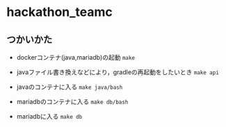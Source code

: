 # hackathon_teamc

## つかいかた
- dockerコンテナ(java,mariadb)の起動
`make`

- javaファイル書き換えなどにより，gradleの再起動をしたいとき
`make api`

- javaのコンテナに入る
`make java/bash`

- mariadbのコンテナに入る
`make db/bash`

- mariadbに入る
`make db`